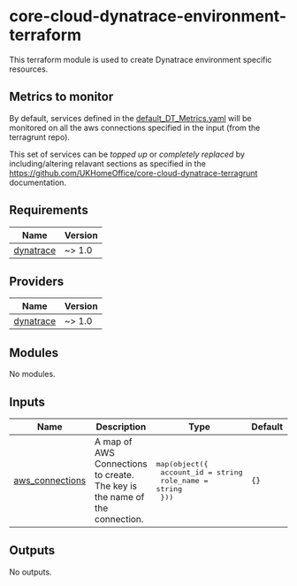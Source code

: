 # core-cloud-dynatrace-environment-terraform

This terraform module is used to create Dynatrace environment specific resources.

## Metrics to monitor

By default, services defined in the [default\_DT\_Metrics.yaml](default_DT_Metrics.yaml) will be monitored on all the aws connections specified in the input (from the terragrunt repo). 

This set of services can be _topped up_ or _completely replaced_ by including/altering relavant sections as specified in the https://github.com/UKHomeOffice/core-cloud-dynatrace-terragrunt documentation.

<!-- BEGIN_TF_DOCS -->
## Requirements

| Name | Version |
|------|---------|
| <a name="requirement_dynatrace"></a> [dynatrace](#requirement\_dynatrace) | ~> 1.0 |

## Providers

| Name | Version |
|------|---------|
| <a name="provider_dynatrace"></a> [dynatrace](#provider\_dynatrace) | ~> 1.0 |

## Modules

No modules.

## Inputs

| Name | Description | Type | Default | Required |
|------|-------------|------|---------|:--------:|
| <a name="input_aws_connections"></a> [aws\_connections](#input\_aws\_connections) | A map of AWS Connections to create. The key is the name of the connection. | <pre>map(object({<br/>    account_id = string<br/>    role_name  = string<br/>  }))</pre> | `{}` | no |

## Outputs

No outputs.
<!-- END_TF_DOCS -->